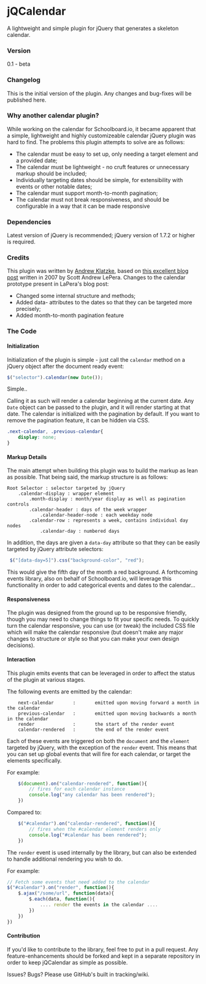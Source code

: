jQCalendar
==========

A lightweight and simple plugin for jQuery that generates a skeleton calendar.

### Version
0.1 - beta

### Changelog

This is the initial version of the plugin. Any changes and bug-fixes will be published here. 

### Why another calendar plugin?

While working on the calendar for Schoolboard.io, it became apparent that a simple, lightweight and highly customizeable calendar jQuery plugin was hard to find. The problems this plugin attempts to solve are as follows:
- The calendar must be easy to set up, only needing a target element and a provided date;
- The calendar must be lightweight - no cruft features or unnecessary markup should be included;
- Individually targeting dates should be simple, for extensibility with events or other notable dates;
- The calendar must support month-to-month pagination;
- The calendar must not break responsiveness, and should be configurable in a way that it can be made responsive

### Dependencies

Latest version of jQuery is recommended; jQuery version of 1.7.2 or higher is required.

### Credits

This plugin was written by [Andrew Klatzke](http://andrewklatzke.com/), based on [this excellent blog post](http://jszen.blogspot.com/2007/03/how-to-build-simple-calendar-with.html) written in 2007 by Scott Andrew LePera. Changes to the calendar prototype present in LaPera's blog post:
- Changed some internal structure and methods;
- Added data- attributes to the dates so that they can be targeted more precisely;
- Added month-to-month pagination feature

### The Code

#### Initialization

Initialization of the plugin is simple - just call the `calendar` method on a jQuery object after the document ready event:
```javascript
$("selector").calendar(new Date());
```
Simple..

Calling it as such will render a calendar beginning at the current date. Any `Date` object can be passed to the plugin, and it will render starting at that date. The calendar is initialized with the pagination by default. If you want to remove the pagination feature, it can be hidden via CSS.
```css
.next-calendar, .previous-calendar{
	display: none;
}
```
#### Markup Details

The main attempt when building this plugin was to build the markup as lean as possible. That being said, the markup structure is as follows:
```
Root Selector : selector targeted by jQuery
	.calendar-display : wrapper element
		.month-display : month/year display as well as pagination controls
		.calendar-header : days of the week wrapper
			.calendar-header-node : each weekday node
		.calendar-row : represents a week, contains individual day nodes
			.calendar-day : numbered days
```
In addition, the days are given a `data-day` attribute so that they can be easily targeted by jQuery attribute selectors:

```javascript
 $("[data-day=5]").css("background-color", "red");
``` 
This would give the fifth day of the month a red background. A forthcoming events library, also on behalf of Schoolboard.io, will leverage this functionality in order to add categorical events and dates to the calendar...

#### Responsiveness

The plugin was designed from the ground up to be responsive friendly, though you may need to change things to fit your specific needs. To quickly turn the calendar responsive, you can use (or tweak) the included CSS file which will make the calendar responsive (but doesn't make any major changes to structure or style so that you can make your own design decisions).

#### Interaction

This plugin emits events that can be leveraged in order to affect the status of the plugin at various stages. 

The following events are emitted by the calendar:

```
	next-calendar		:		emitted upon moving forward a month in the calendar
	previous-calendar	: 		emitted upon moving backwards a month in the calendar
	render 				: 		the start of the render event
	calendar-rendered 	: 		the end of the render event
```

Each of these events are triggered on both the `document` and the `element` targeted by jQuery, with the exception of the `render` event. This means that you can set up global events that will fire for each calendar, or target the elements specifically. 

For example:

```javascript
	$(document).on("calendar-rendered", function(){
		// fires for each calendar instance
		console.log("any calendar has been rendered");
	})
```

Compared to:

```javascript
	$("#calendar").on("calendar-rendered", function(){
		// fires when the #calendar element renders only
		console.log("#calendar has been rendered");
	})
```

The `render` event is used internally by the library, but can also be extended to handle additional rendering you wish to do.

For example:

```javascript
// Fetch some events that need added to the calendar
$("#calendar").on("render", function(){
	$.ajax("/some/url", function(data){
		$.each(data, function(){
			.... render the events in the calendar ....
		})
	})
})
```
#### Contribution

If you'd like to contribute to the library, feel free to put in a pull request. Any feature-enhancements should be forked and kept in a separate repository in order to keep jQCalendar as simple as possible.

Issues? Bugs? Please use GitHub's built in tracking/wiki. 


